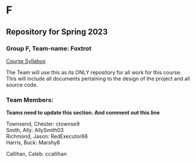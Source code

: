# F #
## Repository for Spring 2023 ##

### Group F, Team-name: Foxtrot ###

[Course Syllabus](https://github.com/UW-COSC3011/syllabus.git)

The Team will use this as its ONLY repository for all work for this course.  
This will include all documents pertaining to the design of the project and all   
source code. 

### Team Members: ###
**Teams need to update this section. And comment out this line**  

Townsend, Chester: ctownse9  
Smith, Ally: AllySmith03  
Richmond, Jason: RedExecutor66  
Harris, Buck: Marshy8

Callihan, Caleb: ccallihan
